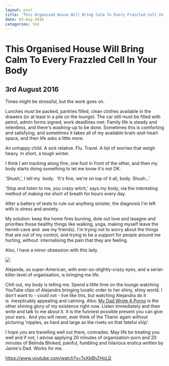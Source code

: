 ```yaml
---
layout: post
title: 'This Organised House Will Bring Calm To Every Frazzled Cell In Your Body'
date: 03-Aug-2016
categories: tbd
---
```


# This Organised House Will Bring Calm To Every Frazzled Cell In Your Body

## 3rd August 2016

Times might be stressful,   but the work goes on.

Lunches must be packed,   pantries filled, clean clothes available in the drawers (or at least in a pile on the lounge). The car still must be filled with petrol, admin forms signed, work deadlines met. Family life is steady and relentless, and there's washing-up to be done. Sometimes this is comforting and satisfying, and sometimes it takes all of my available brain-and-heart space, and then life asks a little more.

An unhappy child. A sick relative. Flu. Travel. A list of worries that weigh heavy. In short, a tough winter.

I think I am tracking along fine, one foot in front of the other, and then my body starts doing something to let me know it's not OK.

'Shush,', I tell my  body.  'It's fine, we're on top of it all, body. Shush...'

'Stop and listen to me, you crazy witch,' says my body, via the interesting method of making me short of breath for hours every day.

After a battery of tests to rule out anything sinister, the diagnosis I'm left with is stress and anxiety.

 

My solution: keep the home fires burning, dole out love and lasagne and priorities those healthy things like walking, yoga, making myself leave the hermit-cave and  see my friends). I'm trying not to worry about the things that are out of my control, and trying to be a support for people around me hurting, without  internalising the pain that they are feeling.

Also, I have a minor obsession with this lady.

<img src="https://yt3.ggpht.com/-67MWtaVCQZM/AAAAAAAAAAI/AAAAAAAAAAA/eZiB0mNbLiI/s900-c-k-no-rj-c0xffffff/photo.jpg" />

Alejanda, so super-American, with ever-so-slightly-crazy eyes, and a serial-killer-level of organisation, is bringing me life.

Chill out, my body is telling me. Spend a little time on the lounge watching YouTube clips of Alejandra bringing lunatic order to her shiny, shiny world. I don't want to - could not - live like this, but watching Alejandra do it is  inexplicably appealing and calming. Also: <a href="http://www.mydadwroteaporno.com/">My Dad Wrote A Porno</a> is the other shining glory of my existence right now. Listen immediately and then write and talk to me about it. It is the funniest possible present you can give your ears.  And you will never, ever think of the Titanic again without picturing 'nipples, as hard and large as the rivets on that fateful ship'.

I hope you are travelling well out there, comrades. May life be treating you well and if not, I advise applying 20 minutes of organisation-porn and 20 minutes of Belinda Blinked, painful, fumbling and hilarious erotica written by Jamie's Dad. Works for me.

https://www.youtube.com/watch?v=TxXkBhZHoLQ

 
